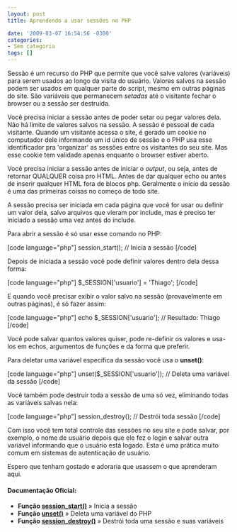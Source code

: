 ```yaml
---
layout: post
title: Aprendendo a usar sessões no PHP

date: '2009-03-07 16:54:56 -0300'
categories:
- Sem categoria
tags: []
---
```

Sessão é um recurso do PHP que permite que você salve valores (variáveis) para serem usados ao longo da visita do usuário. Valores salvos na sessão podem ser usados em qualquer parte do script, mesmo em outras páginas do site. São variáveis que permanecem <em>setadas </em>até o visitante fechar o browser ou a sessão ser destruída.

Você precisa iniciar a sessão antes de poder setar ou pegar valores dela. Não há limite de valores salvos na sessão. A sessão é pessoal de cada visitante. Quando um visitante acessa o site, é gerado um cookie no computador dele informando um id único de sessão e o PHP usa esse identificador pra 'organizar' as sessões entre os visitantes do seu site. Mas esse cookie tem validade apenas enquanto o browser estiver aberto.

Você precisa iniciar a sessão antes de iniciar o <em>output</em>, ou seja, antes de retornar QUALQUER coisa pro HTML. Antes de dar qualquer echo ou antes de inserir qualquer HTML fora de blocos php. Geralmente o início da sessão é uma das primeiras coisas no começo de todo site.

A sessão precisa ser iniciada em cada página que você for usar ou definir um valor dela, salvo arquivos que vieram por include, mas é preciso ter iniciado a sessão uma vez antes do include.

Para abrir a sessão é só usar esse comando no PHP:


[code language="php"]
session_start(); // Inicia a sessão
[/code]

Depois de iniciada a sessão você pode definir valores dentro dela dessa forma:


[code language="php"]
$_SESSION['usuario'] = 'Thiago';
[/code]

E quando você precisar exibir o valor salvo na sessão (provavelmente em outras páginas), é só fazer assim:


[code language="php"]
echo $_SESSION['usuario']; // Resultado: Thiago
[/code]

Você pode salvar quantos valores quiser, pode re-definir os valores e usa-los em echos, argumentos de funções e da forma que preferir.

Para deletar uma variável específica da sessão você usa o <strong>unset()</strong>:


[code language="php"]
unset($_SESSION['usuario']); // Deleta uma variável da sessão
[/code]

Você também pode destruir toda a sessão de uma só vez, eliminando todas as variáveis salvas nela:


[code language="php"]
session_destroy(); // Destrói toda sessão
[/code]

Com isso você tem total controle das sessões no seu site e pode salvar, por exemplo, o nome de usuário depois que ele fez o login e salvar outra variável informando que o usuário está logado. Esta é uma prática muito comum em sistemas de autenticação de usuário.

Espero que tenham gostado e adoraria que usassem o que aprenderam aqui.

<h4>Documentação Oficial:</h4>
<ul>
<li><strong>Função <a href="http://br.php.net/session_start" target="_blank">session_start()</a></strong> » Inicia a sessão</li>
<li><strong>Função <a href="http://us.php.net/unset" target="_blank">unset()</a></strong> » Deleta uma variável do PHP</li>
<li><strong>Função <a href="http://us.php.net/session_destroy" target="_blank">session_destroy()</a></strong> » Destrói toda uma sessão e suas variáveis</li>
</ul>
